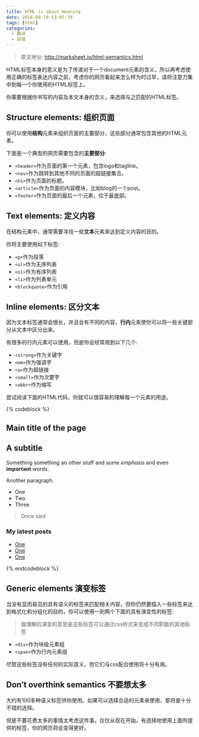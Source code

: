 ```yaml
---
title: HTML is about meaning
date: 2016-08-10 13:05:39
tags: [html]
categories: 
  - 翻译
  - 前端
---
```


> 原文地址: http://marksheet.io/html-semantics.html

HTML标签本身的意义是为了传递对于一个document元素的含义，所以再考虑使用正确的标签表达内容之前，考虑你的网页看起来怎么样为时过早，请将注意力集中到每一个你使用的HTML标签上。

你需要根据你书写的内容及本文本身的含义，来选择与之匹配的HTML标签。

<!--more-->

## Structure elements: 组织页面

你可以使用**结构**元素来组织页面的主要部分，这些部分通常包含其他的HTML元素。

下面是一个典型的网页需要包含的**主要部分**:

* ``<header>``作为页面的第一个元素，包含logo和tagline。
* ``<nav>``作为跳转到其他不同的页面的超链接集合。
* ``<h1>``作为页面的标题。
* ``<article>``作为页面的内容模块，比如blog的一个post。
* ``<footer>``作为页面的最后一个元素，位于最底部。

## Text elements: 定义内容

在结构元素中，通常需要寻找一些**文本**元素来达到定义内容的目的。

你将主要使用如下标签:

* ``<p>``作为段落
* ``<ul>``作为无序列表
* ``<ol>``作为有序列表
* ``<li>``作为列表单元
* ``<blockquote>``作为引用

## Inline elements: 区分文本

因为文本标签通常会很长，并且会有不同的内容，**行内**元素使你可以将一些关键部分从文本中区分出来。

有很多的行内元素可以使用，但是你会经常用到以下几个:

* ``<strong>``作为关键字
* ``<em>``作为强调字
* ``<a>``作为超链接
* ``<small>``作为次要字
* ``<abbr>``作为缩写

尝试阅读下面的HTML代码，你就可以很容易的理解每一个元素的用途。

{% codeblock %}
<article>
  <h1>Main title of the page</h1>
  <h2>A subtitle</h2>
  <p>
    Something something an other stuff and some <em>emphasis</em> and even <strong>important</strong> words.
  </p>
  <p>
    Another paragraph.
  </p>
  <ul>
    <li>One</li>
    <li>Two</li>
    <li>Three</li>
  </ul>
  <blockquote>
    Once said
  </blockquote>
</article>
<aside>
  <h3>My latest posts</h3>
  <ul>
    <li><a href="#">One</a></li>
    <li><a href="#">One</a></li>
    <li><a href="#">One</a></li>
  </ul>
</aside>
{% endcodeblock %}

## Generic elements 演变标签

当没有显而易见的具有语义的标签来匹配相关内容，但你仍然要插入一些标签来达到格式化和分组化的目的，你可以使用一到两个下面的具有演变性的标签:

> 我理解的演变的意思是这些标签可以通过css样式来变成不同职能的其他标签

* ``<div>``作为块级元素组
* ``<span>``作为行内元素组

尽管这些标签没有任何的实际意义，但它们与css配合使用将十分有用。

## Don’t overthink semantics 不要想太多

大约有100多种语义标签供你使用。如果可以选择合适的元素来使用，那将是十分不错的选择。

但是不要花费太多的事情太考虑这件事，仅仅从现在开始，有选择地使用上面所提供的标签，你的网页将会变得更好。

